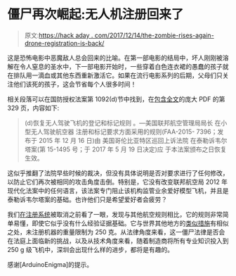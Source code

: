 # 僵尸再次崛起:无人机注册回来了

> 原文:[https://hack aday . com/2017/12/14/the-zombie-rises-again-drone-registration-is-back/](https://hackaday.com/2017/12/14/the-zombie-rises-again-drone-registration-is-back/)

这是恐怖电影中恶魔敌人总会回来的比喻。在第一部电影的结局中，坏人刚刚被溶解在令人窒息的圣水中，下一部电影开始时，一些穿着白色连衣裙的愚蠢的孩子就在排队用一滴血或其他东西重新激活它。如果在流行电影系列的后期，父母们只关注他们该死的孩子，这会节省每个人很多时间！

相关段落可以在国防授权法案第 1092(d)节中找到，在[包含全文](https://www.congress.gov/115/bills/hr2810/BILLS-115hr2810enr.pdf)的庞大 PDF 的第 329 页，内容如下:

> (d)恢复无人驾驶飞机的登记和标记规则
> 。—美国联邦航空管理局局长
> 在小型无人驾驶航空器
> 注册和标记要求方面采用的规则(FAA-2015-
> 7396；发布于 2015 年 12 月 16 日)由
> 美国哥伦比亚特区巡回上诉法院
> 在泰勒诉韦尔塔案(第 15-1495 号；于 2017 年 5 月 19 日决定)应
> 于本法案颁布之日恢复生效。

这似乎推翻了法院早些时候的裁决，但没有具体说明是否对要求进行了任何修改，以防止它们再次被相同的攻击角度击倒。特别是，它没有改变联邦航空局 2012 年现代化法案中的任何语言，该法案专门阻止该机构监管业余爱好模型飞机，并且是泰勒诉韦尔塔案的基础。也许他们只是希望爱好者会疲劳？

我们[在注册系统](https://hackaday.com/2015/12/21/heres-the-reason-the-faas-drone-registration-system-doesnt-make-sense/)被取消之前看了一眼，发现与其他航空规则相比，它的规则非常简单易懂，即使它似乎没有什么经验证据基础。它与世界其他地方的[类似措施](https://hackaday.com/2017/12/05/the-british-drone-law-reaches-parliament/)有相似之处，未注册机器的重量限制为 250 克。从法律角度来看，这一僵尸法律是否会在法庭上面临新的挑战，以及从技术角度来看，随着制造商将所有专业知识投入到 250 g 级飞机中，深圳会出现什么样的进步，都将是有趣的。

感谢[ArduinoEnigma]的提示。